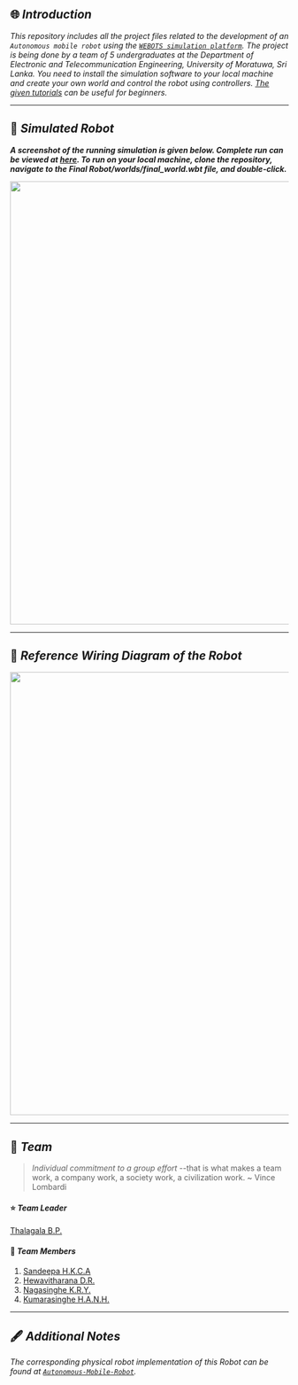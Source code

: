 ## 🌐 *Introduction*

*This repository includes all the project files related to the development of an `Autonomous mobile robot` using the [`WEBOTS simulation platform`](https://cyberbotics.com/). The project is being done by a team of 5 undergraduates at the Department of Electronic and Telecommunication Engineering, University of Moratuwa, Sri Lanka. You need to install the simulation software to your local machine and create your own world and control the robot using controllers. [The given tutorials](https://cyberbotics.com/doc/guide/tutorials) can be useful for beginners.*

---

## 🐪 *Simulated Robot*

***A screenshot of the running simulation is given below. Complete run can be viewed at [here](https://youtube.com/playlist?list=PLOFDV2Drh1zAOxaEMbEuLALRTQY_saWsb). To run on your local machine, clone the repository, navigate to the Final Robot/worlds/final_world.wbt file, and double-click.***

<img src="webots.png" width="800" />

---

## 🔨 *Reference Wiring Diagram of the Robot*

<img src="Wiring%20Diagram/wiringBRAND.svg" width="800" />

---

## 👥 *Team*

> *Individual commitment to a group effort* --that is what makes a team work, a company work, a society work, a civilization work. ~ Vince Lombardi

#### ⭐ *Team Leader*
[Thalagala B.P.](https://bimalka98.github.io/)

#### 🏢 *Team Members*
1. [Sandeepa H.K.C.A](https://github.com/AvishkaSandeepa)
2. [Hewavitharana D.R.](https://github.com/Hevidra)
3. [Nagasinghe K.R.Y.](https://github.com/Ravindu-Yasas-Nagasinghe)
4. [Kumarasinghe H.A.N.H.](https://github.com/nikeshi99)

---

## 🖋️ *Additional Notes*

*The corresponding physical robot implementation of this Robot can be found at [`Autonomous-Mobile-Robot`](https://github.com/bimalka98/Autonomous-Mobile-Robot-Physical-Implementation).*

